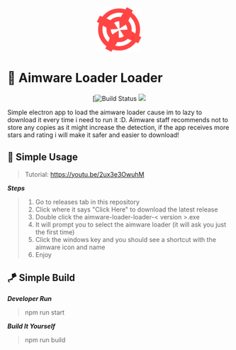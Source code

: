 <div align="center"><img style="height: 100px;" src="assets/logo.png"></div>


# 🎡 Aimware Loader Loader

<div align="center">

[![Build Status](https://cdn.discordapp.com/attachments/760822494419484672/1048308584578027560/image.png) <img src="https://img.shields.io/badge/Version-1.2.5-green.svg?style=flat&logo=github">

</div>

Simple electron app to load the aimware loader cause im to lazy to download it every time i need to run it :D. Aimware staff recommends not to store any copies as it might increase the detection, if the app receives more stars and rating i will make it safer and easier to download! 

## 🎯 Simple Usage

> Tutorial: https://youtu.be/2ux3e3OwuhM

***Steps***
 > 1. Go to releases tab in this repository
 > 2. Click where it says "Click Here" to download the latest release
 > 3. Double click the aimware-loader-loader-< version >.exe
 > 4. It will prompt you to select the aimware loader (it will ask you just the first time)
 > 5. Click the windows key and you should see a shortcut with the aimware icon and name
 > 6. Enjoy

## 🪁 Simple Build

***Developer Run***

> npm run start

***Build It Yourself***

> npm run build
